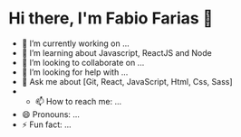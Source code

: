 # Hi there, I'm Fabio Farias 👋

- 🔭 I’m currently working on ...
- 🌱 I’m learning about Javascript, ReactJS and Node
- 👯 I’m looking to collaborate on ...
- 🤔 I’m looking for help with ...
- 💬 Ask me about [Git, React, JavaScript, Html, Css, Sass]
- - 📫 How to reach me: ...
- 😄 Pronouns: ...
- ⚡ Fun fact: ...
